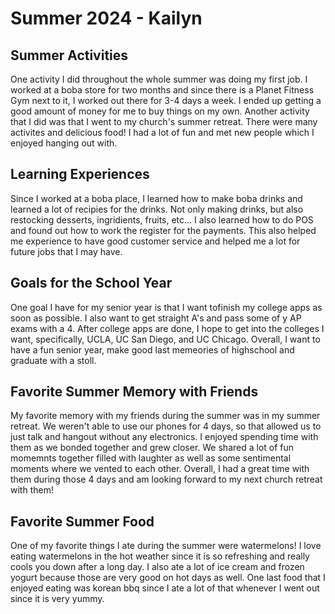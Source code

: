 # Summer 2024 - Kailyn

## Summer Activities

One activity I did throughout the whole summer was doing my first job. I worked at a boba store for two months and since there is a Planet Fitness Gym next to it, I worked out there for 3-4 days a week. I ended up getting a good amount of money for me to buy things on my own. Another activity that I did was that I went to my church's summer retreat. There were many activites and  delicious food! I had a lot of fun and met new people which I enjoyed hanging out with.

## Learning Experiences

Since I worked at a boba place, I learned how to make boba drinks and learned a lot of recipies for the drinks. Not only making drinks, but also restocking desserts, ingridients, fruits, etc... I also learned how to do POS and found out how to work the register for the payments. This also helped me experience to have good customer service and helped me a lot for future jobs that I may have.

## Goals for the School Year

One goal I have for my senior year is that I want tofinish my college apps as soon as possible. I also want to get straight A's and pass some of y AP exams with a 4. After college apps are done, I hope to get into the colleges I want, specifically, UCLA, UC San Diego, and UC Chicago. Overall, I want to have a fun senior year, make good last memeories of highschool and graduate with a stoll.

## Favorite Summer Memory with Friends

My favorite memory with my friends during the summer was in my summer retreat. We weren't able to use our phones for 4 days, so that allowed us to just talk and hangout without any electronics. I enjoyed spending time with them as we bonded together and grew closer. We shared a lot of fun momemnts together filled with laughter as well as some sentimental moments where we vented to each other. Overall, I had a great time with them during those 4 days and am looking forward to my next church retreat with them!

## Favorite Summer Food

One of my favorite things I ate during the summer were watermelons! I love eating watermelons in the hot weather since it is so refreshing and really cools you down after a long day. I also ate a lot of ice cream and frozen yogurt because those are very good on hot days as well. One last food that I enjoyed eating was korean bbq since I ate a lot of that whenever I went out since it is very yummy.
